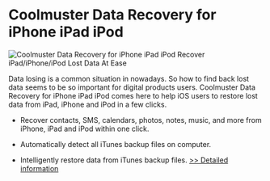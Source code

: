 # Coolmuster Data Recovery for iPhone iPad iPod
![Coolmuster Data Recovery for iPhone iPad iPod](https://mycommerce.akamaized.net/api/pimages/P300882059/BIG/300882059.PNG)
Recover iPad/iPhone/iPod Lost Data At Ease

Data losing is a common situation in nowadays. So how to find back lost data seems to be so important for digital products users. Coolmuster Data Recovery for iPhone iPad iPod comes here to help iOS users to restore lost data from iPad, iPhone and iPod in a few clicks.

* Recover contacts, SMS, calendars, photos, notes, music, and more from iPhone, iPad and iPod within one click.

* Automatically detect all iTunes backup files on computer.

* Intelligently restore data from iTunes backup files.
[>> Detailed information](https://secure.shareit.com/shareit/product.html?productid=300882059&affiliateid=200057808)